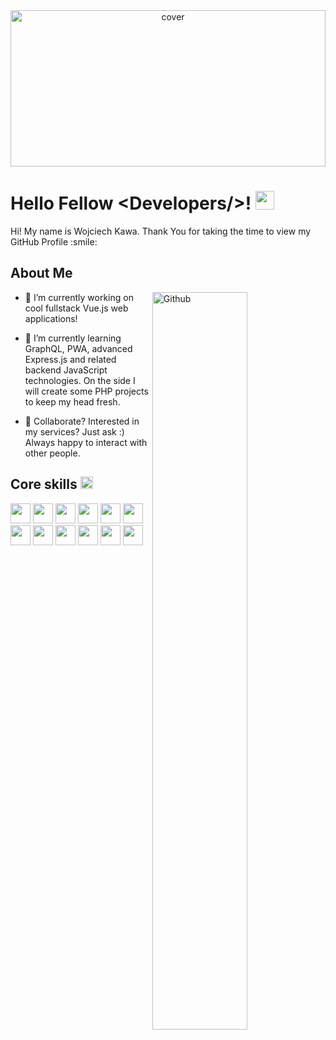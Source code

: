 <div align="center">
<img width="100%" height = "250px" src="https://i.pinimg.com/originals/d5/e6/dd/d5e6dd004e84c320b1559d6369945c9c.png" alt="cover" />
</div>
    
<h1> Hello Fellow &#60Developers/&#62! <img src = "https://raw.githubusercontent.com/MartinHeinz/MartinHeinz/master/wave.gif" width = 30px> </h1>
    
<div size='20px'> Hi! My name is Wojciech Kawa. Thank You for taking the time to view my GitHub Profile :smile: </div>
    
<h2>About Me</h2>
    
<img width="55%" align="right" alt="Github" src="https://raw.githubusercontent.com/onimur/.github/master/.resources/git-header.svg" />
    
    
- 🔭 I’m currently working on cool fullstack Vue.js web applications!
    
- 🌱 I’m currently learning GraphQL, PWA, advanced Express.js and related backend JavaScript technologies. On the side I will create some PHP projects to keep my head fresh.
    
- 👥 Collaborate? Interested in my services?  Just ask :)
    Always happy to interact with other people.
    
 
<h2> Core skills <img src = "https://media2.giphy.com/media/QssGEmpkyEOhBCb7e1/giphy.gif?cid=ecf05e47a0n3gi1bfqntqmob8g9aid1oyj2wr3ds3mg700bl&rid=giphy.gif" width = 20px></h2> 
    
<div>    
<img width ='32px' src ='https://raw.githubusercontent.com/rahulbanerjee26/githubAboutMeGenerator/main/icons/javascript.svg'> 
<img width ='32px' src ='https://raw.githubusercontent.com/rahulbanerjee26/githubAboutMeGenerator/main/icons/typescript.svg'> 
<img width ='32px' src ='https://raw.githubusercontent.com/rahulbanerjee26/githubAboutMeGenerator/main/icons/vuejs.svg'> 
<img width ='32px' src ='https://raw.githubusercontent.com/rahulbanerjee26/githubAboutMeGenerator/main/icons/nuxtjs.svg'>
<img width ='32px' src ='https://raw.githubusercontent.com/rahulbanerjee26/githubAboutMeGenerator/main/icons/gridsome.svg'>
<img width ='32px' src ='https://raw.githubusercontent.com/rahulbanerjee26/githubAboutMeGenerator/main/icons/css.svg'> 
<img width ='32px' src ='https://raw.githubusercontent.com/rahulbanerjee26/githubAboutMeGenerator/main/icons/sass.svg'> 
<img width ='32px' src ='https://raw.githubusercontent.com/rahulbanerjee26/githubAboutMeGenerator/main/icons/tailwind.svg'>
<img width ='32px' src ='https://vectorified.com/images/express-js-icon-20.png'>
<img width ='32px' src ='https://raw.githubusercontent.com/rahulbanerjee26/githubAboutMeGenerator/main/icons/firebase.svg'>
<img width ='32px' src ='https://cdn.iconscout.com/icon/free/png-256/mongodb-3-1175138.png'> 
<img width ='32px' src ='https://raw.githubusercontent.com/rahulbanerjee26/githubAboutMeGenerator/main/icons/linux.svg'>
</div>

